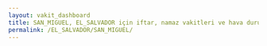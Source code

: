 ```yaml
---
layout: vakit_dashboard
title: SAN_MIGUEL, EL_SALVADOR için iftar, namaz vakitleri ve hava durumu - ilçe/eyalet seç
permalink: /EL_SALVADOR/SAN_MIGUEL/
---
```


<script type="text/javascript">
  var GLOBAL_COUNTRY = 'EL_SALVADOR';
  var GLOBAL_CITY = 'SAN_MIGUEL';
  var GLOBAL_STATE = '';
  var lat = 72;
  var lon = 21;
</script>
